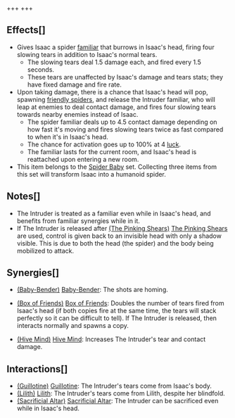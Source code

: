 +++
+++

Effects[]
---------


* Gives Isaac a spider [familiar](/wiki/Familiar "Familiar") that burrows in Isaac's head, firing four slowing tears in addition to Isaac's normal tears.
	+ The slowing tears deal 1.5 damage each, and fired every 1.5 seconds.
	+ These tears are unaffected by Isaac's damage and tears stats; they have fixed damage and fire rate.
* Upon taking damage, there is a chance that Isaac's head will pop, spawning [friendly spiders](/wiki/Familiar#Blue_Spiders "Familiar"), and release the Intruder familiar, who will leap at enemies to deal contact damage, and fires four slowing tears towards nearby enemies instead of Isaac.
	+ The spider familiar deals up to 4.5 contact damage depending on how fast it's moving and fires slowing tears twice as fast compared to when it's in Isaac's head.
	+ The chance for activation goes up to 100% at 4 [luck](/wiki/Luck "Luck").
	+ The familiar lasts for the current room, and Isaac's head is reattached upon entering a new room.
* This item belongs to the [Spider Baby](/wiki/Spider_Baby_(Transformation) "Spider Baby (Transformation)") set. Collecting three items from this set will transform Isaac into a humanoid spider.


Notes[]
-------


* The Intruder is treated as a familiar even while in Isaac's head, and benefits from familiar synergies while in it.
* If The Intruder is released after [(The Pinking Shears)](/wiki/The_Pinking_Shears "The Pinking Shears") [The Pinking Shears](/wiki/The_Pinking_Shears "The Pinking Shears") are used, control is given back to an invisible head with only a shadow visible. This is due to both the head (the spider) and the body being mobilized to attack.


Synergies[]
-----------


* [(Baby-Bender)](/wiki/Baby-Bender "Baby-Bender") [Baby-Bender](/wiki/Baby-Bender "Baby-Bender"): The shots are homing.


* [(Box of Friends)](/wiki/Box_of_Friends "Box of Friends") [Box of Friends](/wiki/Box_of_Friends "Box of Friends"): Doubles the number of tears fired from Isaac's head (if both copies fire at the same time, the tears will stack perfectly so it can be difficult to tell). If The Intruder is released, then interacts normally and spawns a copy.
* [(Hive Mind)](/wiki/Hive_Mind "Hive Mind") [Hive Mind](/wiki/Hive_Mind "Hive Mind"): Increases The Intruder's tear and contact damage.


Interactions[]
--------------


* [(Guillotine)](/wiki/Guillotine "Guillotine") [Guillotine](/wiki/Guillotine "Guillotine"): The Intruder's tears come from Isaac's body.
* [(Lilith)](/wiki/Lilith "Lilith") [Lilith](/wiki/Lilith "Lilith"): The Intruder's tears come from Lilith, despite her blindfold.
* [(Sacrificial Altar)](/wiki/Sacrificial_Altar "Sacrificial Altar") [Sacrificial Altar](/wiki/Sacrificial_Altar "Sacrificial Altar"): The Intruder can be sacrificed even while in Isaac's head.



